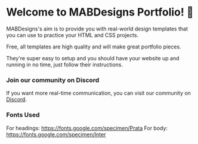 

# Welcome to MABDesigns Portfolio! 👋

MABDesigns's aim is to provide you with real-world design templates that you can use to practice your HTML and CSS projects. 

Free, all templates are high quality and will make great portfolio pieces.


They're super easy to setup and you should have your website up and running in no time, just follow their instructions.

### Join our community on Discord

If you want more real-time communication, you can visit our community on [Discord](https://discord.gg/5tJjhTuqfF). 

### Fonts Used

For headings: https://fonts.google.com/specimen/Prata
For body: https://fonts.google.com/specimen/Inter
